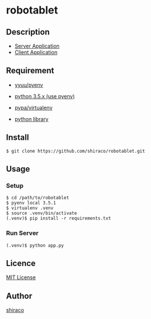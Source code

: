 robotablet
====

## Description

* [Server Application](https://github.com/shiraco/robotablet)
* [Client Application](https://github.com/shiraco/robotablet-client)

## Requirement

* [yyuu/pyenv](https://github.com/yyuu/pyenv)

* [python 3.5.x (use pyenv)](https://github.com/shiraco/robotablet/blob/master/.python-version)

* [pypa/virtualenv](https://github.com/pypa/virtualenv)

* [python library](https://github.com/shiraco/robotablet/blob/master/rrequirements.txt)

## Install

```
$ git clone https://github.com/shiraco/robotablet.git
```

## Usage

### Setup

```
$ cd /path/to/robotablet
$ pyenv local 3.5.1
$ virtualenv .venv
$ source .venv/bin/activate
(.venv)$ pip install -r requirements.txt
```

### Run Server

```
(.venv)$ python app.py
```

## Licence

[MIT License](https://github.com/shiraco/robotablet/blob/master/LICENSE)

## Author

[shiraco](https://github.com/shiraco)
